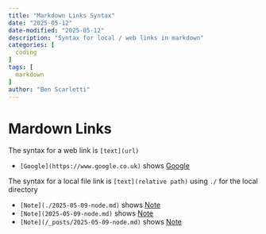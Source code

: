 ```yaml
---
title: "Markdown Links Syntax"
date: "2025-05-12"
date-modified: "2025-05-12"
description: "Syntax for local / web links in markdown"
categories: [
  coding
]
tags: [
  markdown
]
author: "Ben Scarletti"
---
```


# Mardown Links
The syntax for a web link is `[text](url)`
- `[Google](https://www.google.co.uk)` shows [Google](https://www.google.co.uk)

The syntax for a local file link is `[text](relative path)` using `./` for the local directory
- `[Note](./2025-05-09-node.md)` shows [Note](./2025-05-09-node.md)
- `[Note](2025-05-09-node.md)` shows [Note](2025-05-09-node.md)
- `[Note](/_posts/2025-05-09-node.md)` shows [Note](/_posts/2025-05-09-node.md)
